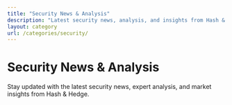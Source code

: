 ```yaml
---
title: "Security News & Analysis"
description: "Latest security news, analysis, and insights from Hash & Hedge"
layout: category
url: /categories/security/
---
```


# Security News & Analysis

Stay updated with the latest security news, expert analysis, and market insights from Hash & Hedge.
